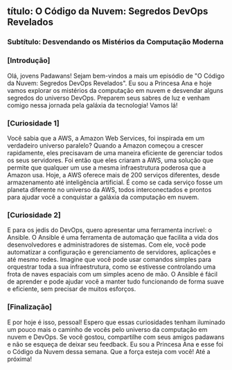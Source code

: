 ## título: O Código da Nuvem: Segredos DevOps Revelados
### Subtítulo: Desvendando os Mistérios da Computação Moderna

### [Introdução]
Olá, jovens Padawans! Sejam bem-vindos a mais um episódio de "O Código da Nuvem: Segredos DevOps Revelados". Eu sou a Princesa Ana e hoje vamos explorar os mistérios da computação em nuvem e desvendar alguns segredos do universo DevOps. Preparem seus sabres de luz e venham comigo nessa jornada pela galáxia da tecnologia! Vamos lá!

### [Curiosidade 1]
Você sabia que a AWS, a Amazon Web Services, foi inspirada em um verdadeiro universo paralelo? Quando a Amazon começou a crescer rapidamente, eles precisavam de uma maneira eficiente de gerenciar todos os seus servidores. Foi então que eles criaram a AWS, uma solução que permite que qualquer um use a mesma infraestrutura poderosa que a Amazon usa. Hoje, a AWS oferece mais de 200 serviços diferentes, desde armazenamento até inteligência artificial. É como se cada serviço fosse um planeta diferente no universo da AWS, todos interconectados e prontos para ajudar você a conquistar a galáxia da computação em nuvem.

### [Curiosidade 2]
E para os jedis do DevOps, quero apresentar uma ferramenta incrível: o Ansible. O Ansible é uma ferramenta de automação que facilita a vida dos desenvolvedores e administradores de sistemas. Com ele, você pode automatizar a configuração e gerenciamento de servidores, aplicações e até mesmo redes. Imagine que você pode usar comandos simples para orquestrar toda a sua infraestrutura, como se estivesse controlando uma frota de naves espaciais com um simples aceno de mão. O Ansible é fácil de aprender e pode ajudar você a manter tudo funcionando de forma suave e eficiente, sem precisar de muitos esforços.

### [Finalização]
E por hoje é isso, pessoal! Espero que essas curiosidades tenham iluminado um pouco mais o caminho de vocês pelo universo da computação em nuvem e DevOps. Se você gostou, compartilhe com seus amigos padawans e não se esqueça de deixar seu feedback. Eu sou a Princesa Ana e esse foi o Código da Nuvem dessa semana. Que a força esteja com você! Até a próxima!

